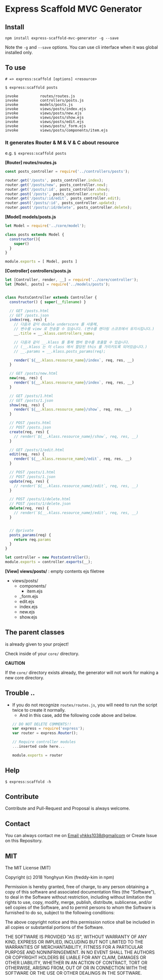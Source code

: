 # Express Scaffold MVC Generator

## Install

```
npm install express-scaffold-mvc-generator -g --save
```

Note the `-g` and `--save` options. You can use cli interface when it was global installed only.

## To use

```
# => express:scaffold [options] <resource>

$ express:scaffold posts

invoke          routes/routes.js
invoke          controllers/posts.js
invoke          models/posts.js
invoke          views/posts/index.ejs
invoke          views/posts/new.ejs
invoke          views/posts/show.ejs
invoke          views/posts/edit.ejs
invoke          views/posts/_form.ejs
invoke          views/posts/components/item.ejs

```

### It generates Router & M & V & C about resource
e.g. `$ express:scaffold posts`

**[Router] routes/routes.js**
```javascript
const posts_controller = require('../controllers/posts');

router.get('/posts', posts_controller.index);
router.get('/posts/new', posts_controller.new);
router.get('/posts/:id', posts_controller.show);
router.post('/posts', posts_controller.create);
router.get('/posts/:id/edit', posts_controller.edit);
router.post('/posts/:id', posts_controller.update);
router.post('/posts/:id/delete', posts_controller.delete);
```

**[Model] models/posts.js**
```javascript
let Model = require('../core/model');

class posts extends Model {
  constructor(){
    super()
  }
}

module.exports = [ Model, posts ]
```

**[Controller] controllers/posts.js**
```javascript
let [Controller, render, __] = require('../core/controller');
let [Model, posts] = require('../models/posts');


class PostsController extends Controller {
  constructor() { super(__filename) }

  // GET /posts.html
  // GET /posts.json
  index(req, res) {
    // 다음과 같이 double underscore 를 사용해,
    // 변수를 view 로 전송할 수 있습니다. (변수를 랜더링 스코프에서 유지시킵니다.)
    __.title = __.klass.controllers_name;

    // 다음과 같이 __.klass 를 통해 멤버 함수를 호출할 수 있습니다.
    // (__.klass 는 이 class 에서 할당된 this 를 가리키도록 되어있습니다.)
    // __.params = __.klass.posts_params(req);

    render(`${__.klass.resource_name}/index`, req, res, __)
  }

  // GET /posts/new.html
  new(req, res) {
    render(`${__.klass.resource_name}/index`, req, res, __)
  }

  // GET /posts/1.html
  // GET /posts/1.json
  show(req, res) {
    render(`${__.klass.resource_name}/show`, req, res, __)
  }

  // POST /posts.html
  // POST /posts.json
  create(req, res) {
    // render(`${__.klass.resource_name}/show`, req, res, __)
  }

  // GET /posts/1/edit.html
  edit(req, res) {
    render(`${__.klass.resource_name}/edit`, req, res, __)
  }

  // POST /posts/1.html
  // POST /posts/1.json
  update(req, res) {
    // render(`${__.klass.resource_name}/edit`, req, res, __)
  }

  // POST /posts/1/delete.html
  // POST /posts/1/delete.json
  delete(req, res) {
    // render(`${__.klass.resource_name}/edit`, req, res, __)
  }


  // @private
  posts_params(req) {
    return req.params
  }
}

let controller = new PostsController();
module.exports = controller.exports(__);
```

**[View] views/posts/** : empty contents ejs filetree
- views/posts/
  - components/
    - item.ejs
  - _form.ejs
  - edit.ejs
  - index.ejs
  - new.ejs
  - show.ejs


## The parent classes
is already given to your project!

Check inside of your `core/` directory.

**CAUTION**

If the `core/` directory exists already, the generator will not work for making a new core directory.


## Trouble ..
- If you do not recognize `routes/routes.js`, you will need to run the script twice to create it normally.
  - And in this case, add the following code above and below.
  ```javascript
  // DO NOT DELETE COMMENTS!!
  var express = require('express');
  var router = express.Router();

  // Require controller modules
  ...inserted code here...

  module.exports = router
  ```

## Help

```
$ express:scaffold -h
```

## Contribute
Contribute and Pull-Request and Proposal is always welcome.

## Contact
You can always contact me on [Email yhkks1038@gmailcom](mailto://yhkks1038@gmailcom) or Create Issue on this Repository.


## MIT
The MIT License (MIT)

Copyright (c) 2018 Yonghyun Kim (freddy-kim in npm)

Permission is hereby granted, free of charge, to any person obtaining a copy of this software and associated documentation files (the "Software"), to deal in the Software without restriction, including without limitation the rights to use, copy, modify, merge, publish, distribute, sublicense, and/or sell copies of the Software, and to permit persons to whom the Software is furnished to do so, subject to the following conditions:

The above copyright notice and this permission notice shall be included in all copies or substantial portions of the Software.

THE SOFTWARE IS PROVIDED "AS IS", WITHOUT WARRANTY OF ANY KIND, EXPRESS OR IMPLIED, INCLUDING BUT NOT LIMITED TO THE WARRANTIES OF MERCHANTABILITY, FITNESS FOR A PARTICULAR PURPOSE AND NONINFRINGEMENT. IN NO EVENT SHALL THE AUTHORS OR COPYRIGHT HOLDERS BE LIABLE FOR ANY CLAIM, DAMAGES OR OTHER LIABILITY, WHETHER IN AN ACTION OF CONTRACT, TORT OR OTHERWISE, ARISING FROM, OUT OF OR IN CONNECTION WITH THE SOFTWARE OR THE USE OR OTHER DEALINGS IN THE SOFTWARE.
